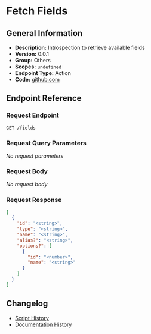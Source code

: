 # Fetch Fields

## General Information

- **Description:** Introspection to retrieve available fields
- **Version:** 0.0.1
- **Group:** Others
- **Scopes:** `undefined`
- **Endpoint Type:** Action
- **Code:** [github.com](https://github.com/NangoHQ/integration-templates/tree/main/integrations/bamboohr-basic/actions/fetch-fields.ts)


## Endpoint Reference

### Request Endpoint

`GET /fields`

### Request Query Parameters

_No request parameters_

### Request Body

_No request body_

### Request Response

```json
[
  {
    "id": "<string>",
    "type": "<string>",
    "name": "<string>",
    "alias?": "<string>",
    "options?": [
      {
        "id": "<number>",
        "name": "<string>"
      }
    ]
  }
]
```

## Changelog

- [Script History](https://github.com/NangoHQ/integration-templates/commits/main/integrations/bamboohr-basic/actions/fetch-fields.ts)
- [Documentation History](https://github.com/NangoHQ/integration-templates/commits/main/integrations/bamboohr-basic/actions/fetch-fields.md)

<!-- END  GENERATED CONTENT -->

